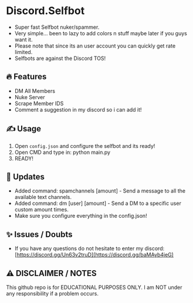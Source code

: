 # Discord.Selfbot
- Super fast Selfbot nuker/spammer.
- Very simple... been to lazy to add colors n stuff maybe later if you guys want it.
- Please note that since its an user account you can quickly get rate limited.
- Selfbots are against the Discord TOS!

## 🔥 Features
- DM All Members
- Nuke Server
- Scrape Member IDS
- Comment a suggestion in my discord so i can add it!

## ✍️ Usage
1. Open `config.json` and configure the selfbot and its ready!
2. Open CMD and type in: python main.py
3. READY!

## 📜 Updates
- Added command: spamchannels [amount] - Send a message to all the available text channels.
- Added command: dm [user] [amount] - Send a DM to a specific user custom amount times.
- Make sure you configure everything in the config.json!

## ✨ Issues / Doubts

- If you have any questions do not hesitate to enter my discord: [https://discord.gg/Un63v2truD](https://discord.gg/baMAyb4jeG)

## ⚠️ DISCLAIMER / NOTES
This github repo is for EDUCATIONAL PURPOSES ONLY. I am NOT under any responsibility if a problem occurs.


